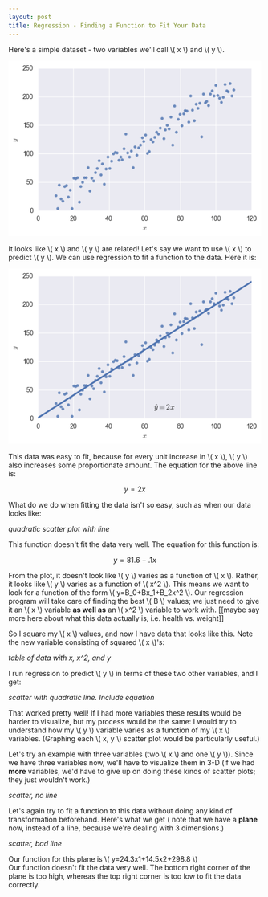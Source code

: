 ```yaml
---
layout: post
title: Regression - Finding a Function to Fit Your Data
---
```


Here's a simple dataset - two variables we'll call \\( x \\) and \\( y \\).

![x,y scatter plot](/images/straight_scatter.png)

It looks like \\( x \\) and \\( y \\) are related! Let's say we want to use \\( x \\) to predict \\( y \\). We can use regression to fit a function to the data. Here it is:

![x,y scatter plot with regression line](/images/straight_line.png)

This data was easy to fit, because for every unit increase in \\( x \\), \\( y \\) also increases some proportionate amount. The equation for the above line is:

$$y=2x$$

What do we do when fitting the data isn't so easy, such as when our data looks like:

*quadratic scatter plot with line*

This function doesn't fit the data very well. The equation for this function is:
 
$$y=81.6-.1x$$

From the plot, it doesn't look like \\( y \\) varies as a function of \\( x \\). Rather, it looks like \\( y \\) varies as a function of \\( x^2 \\). This means we want to look for a function of the form \\( y=B\_0+Bx\_1+B\_2x^2 \\). Our regression program will take care of finding the best \\( B \\) values; we just need to give it an \\( x \\) variable **as well as** an \\( x^2 \\) variable to work with. [[maybe say more here about what this data actually is, i.e. health vs. weight]]

So I square my \\( x \\) values, and now I have data that looks like this. Note the new variable consisting of squared \\( x \\)'s:

*table of data with x, x^2, and y*

I run regression to predict \\( y \\) in terms of these two other variables, and I get:

*scatter with quadratic line. Include equation*

That worked pretty well! If I had more variables these results would be harder to visualize, but my process would be the same: I would try to understand how my \\( y \\) variable varies as a function of my \\( x \\) variables. (Graphing each \\( x, y \\) scatter plot would be particularly useful.)

Let's try an example with three variables (two \\( x \\) and one \\( y \\)). Since we have three variables now, we'll have to visualize them in 3-D (if we had **more** variables, we'd have to give up on doing these kinds of scatter plots; they just wouldn't work.)

*scatter, no line*

Let's again try to fit a function to this data without doing any kind of transformation beforehand. Here's what we get (
note that we have a **plane** now, instead of a line, because we're dealing with 3 dimensions.)

*scatter, bad line*

Our function for this plane is \\( y=24.3x1+14.5x2+298.8 \\)  
Our function doesn't fit the data very well. The bottom right corner of the plane is too high, whereas the top right corner is too low to fit the data correctly.
